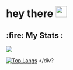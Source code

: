 <!-- 👋 Hi, I’m @KelsiF
- 👀 I’m interested in Programming
- 🌱 I’m currently learning Python -->

<div>
  <img src="https://komarev.com/ghpvc/?username=KelsiFe&style=flat-square&color=blue" alt=""/>
  <h1>
    hey there
    <img src="https://media.giphy.com/media/hvRJCLFzcasrR4ia7z/giphy.gif" width="30px"/>
  </h1>
  <h2>:fire: My Stats : </h2>
  <img src="http://github-readme-streak-stats.herokuapp.com?user=KelsiF&theme=dark&background=000000"/>
  
  [![Top Langs](https://github-readme-stats.vercel.app/api/top-langs/?username=KelsiF)](https://github.com/anuraghazra/github-readme-stats)
</div?
